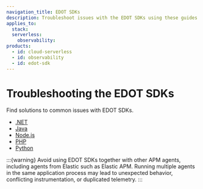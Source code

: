```yaml
---
navigation_title: EDOT SDKs
description: Troubleshoot issues with the EDOT SDKs using these guides.
applies_to:
  stack:
  serverless:
    observability:
products:
  - id: cloud-serverless
  - id: observability
  - id: edot-sdk
---
```


# Troubleshooting the EDOT SDKs

Find solutions to common issues with EDOT SDKs.

- [.NET](/troubleshoot/ingest/opentelemetry/edot-sdks/dotnet/index.md)
- [Java](/troubleshoot/ingest/opentelemetry/edot-sdks/java/index.md)
- [Node.js](/troubleshoot/ingest/opentelemetry/edot-sdks/nodejs/index.md)
- [PHP](/troubleshoot/ingest/opentelemetry/edot-sdks/php/index.md)
- [Python](/troubleshoot/ingest/opentelemetry/edot-sdks/python/index.md)

:::{warning}
Avoid using EDOT SDKs together with other APM agents, including agents from Elastic such as Elastic APM. Running multiple agents in the same application process may lead to unexpected behavior, conflicting instrumentation, or duplicated telemetry.
:::
